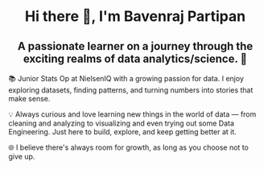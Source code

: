 <h1 align="center"> Hi there 👋, I'm Bavenraj Partipan</h1>

<h2 align="center"> A passionate learner on a journey through the exciting realms of data analytics/science. 🚀 </h2>

📚 Junior Stats Op at NielsenIQ with a growing passion for data. I enjoy exploring datasets, finding patterns, and turning numbers into stories that make sense.

💡 Always curious and love learning new things in the world of data — from cleaning and analyzing to visualizing and even trying out some Data Engineering. Just here to build, explore, and keep getting better at it.

🌐 I believe there's always room for growth, as long as you choose not to give up.
<!--
<link
  rel="stylesheet"
  href="https://cdn.jsdelivr.net/gh/dheereshagrwal/colored-icons@1.7.3/src/app/ci.min.css"
/>
<i class="ci ci-spotify ci-2x"></i>

🛠️ Tech Stack:
- Languages:
  @Python
  @SQL
  @R
- Tools: Pandas, NumPy, scikit-learn, TensorFlow, Tableau
- Databases: MySQL, MongoDB
- Version Control: Git, GitHub

📈 Whether it's crafting insightful visualizations, predicting future trends, or solving real-world problems through data, I'm on a mission to make data not just understandable, but impactful.

🌱 Open to collaboration and always up for a challenge, I believe that the best solutions emerge when diverse minds come together. Let's connect, collaborate, and code towards a data-driven future!

📫 Reach out to me:
- LinkedIn: [Your LinkedIn Profile]
- Email: [Your Email Address]

Happy coding! 🚀📊
#### Github Stats
 ![Top Langs](https://github-readme-stats.vercel.app/api/top-langs/?username=bavenraj&layout=compact)

![My Skills](https://skillicons.dev/icons?i=js,html,css,arduino,c,figma,firebase,flask,github,java,jquery,mysql,php,r,vscode)

![python](https://www.flaticon.com/free-icon/python_5968350?term=python&page=1&position=5&origin=search&related_id=5968350)





---


**Bavenraj/Bavenraj** is a ✨ _special_ ✨ repository because its `README.md` (this file) appears on your GitHub profile.

Here are some ideas to get you started:

- 🔭 I’m currently working on ...
- 🌱 I’m currently learning ...
- 👯 I’m looking to collaborate on ...
- 🤔 I’m looking for help with ...
- 💬 Ask me about ...
- 📫 How to reach me: ...
- 😄 Pronouns: ...
- ⚡ Fun fact: ...
-->
